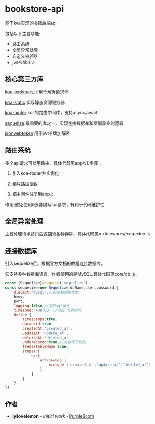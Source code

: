 # bookstore-api
基于koa实现的书籍后端api

包括以下主要功能:
+ 路由系统
+ 全局异常处理
+ 自定义校验器
+ jwt令牌认证
## 核心第三方库
[koa-bodyparser](https://www.npmjs.com/package/koa-bodyparser):用于解析请求体 

[koa-static](https://www.npmjs.com/package/koa-static):实现静态资源服务器

[koa-router](https://github.com/ZijianHe/koa-router):koa的路由中间件，支持async/await

[sequelize](https://sequelize.org/v5/):最重要的库之一，实现连接数据库和增删改查的逻辑

[jsonwebtoken](https://www.npmjs.com/package/jsonwebtoken):用于jwt令牌加解密
## 路由系统
多个api请求可以用路由。具体代码见app/v1.步骤：
1. 引入koa-router并实例化

2. 编写路由函数

3. 把中间件注册到app上

作用:避免使用if嵌套编写api请求，有利于代码维护性
## 全局异常处理
主要处理请求接口后返回的各种异常，具体代码见middlewares/excpetion.js
## 连接数据库
引入sequelize后，根据官方文档的教程连接数据库。

它支持多种数据库语言，作者使用的是MySQL,具体代码见core/db.js。
```javascript
const {Sequelize}=require('sequelize')
const sequelize=new Sequelize(dbName,user,password,{
    dialect:'mysql',//指定数据库类型
    host,
    port,
    logging:false,//显示sql操作
    timezone:'+08:00',//时区 北京时间
    define:{
        timestamps:true,
        paranoid:true,
        createdAt:'created_at',
        updateAt:'update_at',
        deletedAt:'deleted_at',
        underscored:true,//驼峰转下划线
        freezeTableName:true,
        scopes:{
            bh:{
                attributes:{
                    exclude:['created_at','update_at','deleted_at']
                }
            }
        }
    }
})
```
## 作者
* **lyllovelemon** - *Initial work* - [PurpleBooth](https://github.com/lyllovelemon)